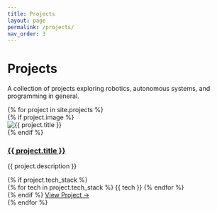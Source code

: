 ```yaml
---
title: Projects
layout: page
permalink: /projects/
nav_order: 3
---
```


<div class="projects-hero">
  <h1>Projects</h1>
  <p>A collection of projects exploring robotics, autonomous systems, and programming in general.</p>
</div>

<div class="projects-grid">
  {% for project in site.projects %}
    <div class="project-card">
      {% if project.image %}
        <div class="project-image">
          <img src="{{ project.image }}" alt="{{ project.title }}">
        </div>
      {% endif %}
      <div class="project-content">
        <h3><a href="{{ project.url }}">{{ project.title }}</a></h3>
        <p>{{ project.description }}</p>
        {% if project.tech_stack %}
          <div class="tech-stack">
            {% for tech in project.tech_stack %}
              <span class="tech-tag">{{ tech }}</span>
            {% endfor %}
          </div>
        {% endif %}
        <a href="{{ project.url }}" class="project-link">View Project →</a>
      </div>
    </div>
  {% endfor %}
</div>